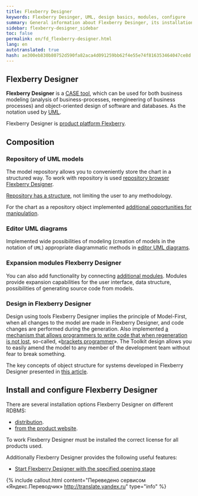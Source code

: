 ```yaml
---
title: Flexberry Designer
keywords: Flexberry Desinger, UML, design basics, modules, configure
summary: General information about Flexberry Desinger, its installation and configuration
sidebar: flexberry-designer_sidebar
toc: false
permalink: en/fd_flexberry-designer.html
lang: en
autotranslated: true
hash: ae300eb830b80752d590fa82aca4d091259bb62f4e55e74f816353464047ce8d
---
```


## Flexberry Designer

**Flexberry Designer** is a [CASE tool](https://ru.wikipedia.org/wiki/CASE), which can be used for both business modeling (analysis of business-processes, reengineering of business processes) and object-oriented design of software and databases. As the notation used by [UML](http://www.uml.org).

Flexberry Designer is [product platform Flexberry](fp_landing_page.html).

## Composition

### Repository of UML models

The model repository allows you to conveniently store the chart in a structured way. To work with repository is used [repository browser Flexberry Designer](fd_repository-browser.html).

[Repository has a structure](fd_recommended-structure-repository.html), not limiting the user to any methodology.

For the chart as a repository object implemented [additional opportunities for manipulation](fd_working-repository-browser.html).

### Editor UML diagrams

Implemented wide possibilities of modeling (creation of models in the notation of `UML`) appropriate diagrammatic methods in [editor UML diagrams](fd_editing-diagram.html).

### Expansion modules Flexberry Designer

You can also add functionality by connecting [additional modules](fd_flexberry-plugins.html). Modules provide expansion capabilities for the user interface, data structure, possibilities of generating source code from models.

### Design in Flexberry Designer

Design using tools Flexberry Designer implies the principle of Model-First, when all changes to the model are made in Flexberry Designer, and code changes are performed during the generation. Also implemented [a mechanism that allows programmers to write code that when regeneration is not lost](fd_code-generation.html), so-called, «[brackets programmer](fo_programmer-brackets.html)». The Toolkit design allows you to easily amend the model to any member of the development team without fear to break something.

The key concepts of object structure for systems developed in Flexberry Designer presented in [this article](fd_key-concepts.html).

## Install and configure Flexberry Designer

There are several installation options Flexberry Designer on different RDBMS:

* [distribution](fd_standalone-install.html).
* [from the product website](fd_install.html).

To work Flexberry Designer must be installed the correct license for all products used.

Additionally Flexberry Designer provides the following useful features:

* [Start Flexberry Designer with the specified opening stage](fd_running-opening-stage.html)



{% include callout.html content="Переведено сервисом «Яндекс.Переводчик» <http://translate.yandex.ru>" type="info" %}